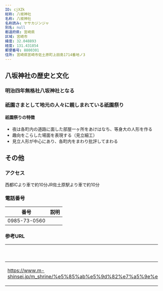 ```yaml
---
ID: cjXZk
総称: 八坂神社
名称: 八坂神社
名称読み: ヤサカジンジャ
別名: null
都道府県: 宮崎県
区域: 宮崎市
緯度: 32.048893
経度: 131.431854
郵便番号: 8800301
住所: 宮崎県宮崎市佐土原町上田島1714番地ノ3
---
```


## 八坂神社の歴史と文化

### 明治四年無格社八坂神社となる

### 祇園さまとして地元の人々に親しまれている祇園祭り

#### 祇園祭りの特徴

- 夜は各町内の道路に面した部屋一ヶ所をあけはなち、等身大の人形を作る
- 趣向をこらした場面を表現する（見立細工）
- 見立人形が中心にあり、各町内をまわり批評してまわる

## その他

### アクセス

西都ICより車で約10分JR佐土原駅より車で約10分

### 電話番号

| 番号         | 説明 |
| ------------ | ---- |
| 0985-73-0560 |      |

### 参考URL

| URL                                                                                                                                                                                          | 説明   |
| -------------------------------------------------------------------------------------------------------------------------------------------------------------------------------------------- | ------ |
| https://www.m-shinsei.jp/m_shrine/%e5%85%ab%e5%9d%82%e7%a5%9e%e7%a4%be%ef%bc%88%e3%82%84%e3%81%95%e3%81%8b%e3%81%98%e3%82%93%e3%81%98%e3%82%83%ef%bc%89%e4%bd%90%e5%9c%9f%e5%8e%9f%e7%94%ba/ | 神社庁 |
